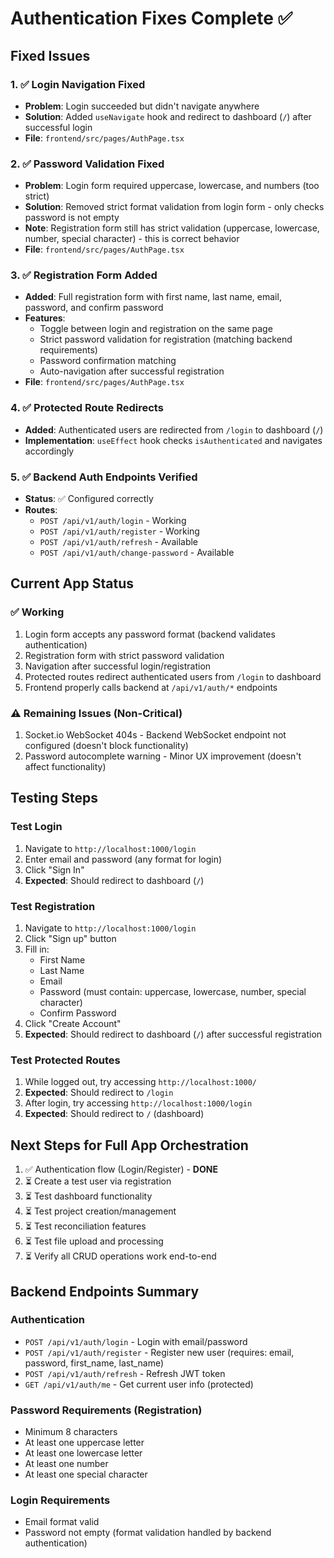 # Authentication Fixes Complete ✅

## Fixed Issues

### 1. ✅ Login Navigation Fixed
- **Problem**: Login succeeded but didn't navigate anywhere
- **Solution**: Added `useNavigate` hook and redirect to dashboard (`/`) after successful login
- **File**: `frontend/src/pages/AuthPage.tsx`

### 2. ✅ Password Validation Fixed
- **Problem**: Login form required uppercase, lowercase, and numbers (too strict)
- **Solution**: Removed strict format validation from login form - only checks password is not empty
- **Note**: Registration form still has strict validation (uppercase, lowercase, number, special character) - this is correct behavior
- **File**: `frontend/src/pages/AuthPage.tsx`

### 3. ✅ Registration Form Added
- **Added**: Full registration form with first name, last name, email, password, and confirm password
- **Features**: 
  - Toggle between login and registration on the same page
  - Strict password validation for registration (matching backend requirements)
  - Password confirmation matching
  - Auto-navigation after successful registration
- **File**: `frontend/src/pages/AuthPage.tsx`

### 4. ✅ Protected Route Redirects
- **Added**: Authenticated users are redirected from `/login` to dashboard (`/`)
- **Implementation**: `useEffect` hook checks `isAuthenticated` and navigates accordingly

### 5. ✅ Backend Auth Endpoints Verified
- **Status**: ✅ Configured correctly
- **Routes**:
  - `POST /api/v1/auth/login` - Working
  - `POST /api/v1/auth/register` - Working
  - `POST /api/v1/auth/refresh` - Available
  - `POST /api/v1/auth/change-password` - Available

## Current App Status

### ✅ Working
1. Login form accepts any password format (backend validates authentication)
2. Registration form with strict password validation
3. Navigation after successful login/registration
4. Protected routes redirect authenticated users from `/login` to dashboard
5. Frontend properly calls backend at `/api/v1/auth/*` endpoints

### ⚠️ Remaining Issues (Non-Critical)
1. Socket.io WebSocket 404s - Backend WebSocket endpoint not configured (doesn't block functionality)
2. Password autocomplete warning - Minor UX improvement (doesn't affect functionality)

## Testing Steps

### Test Login
1. Navigate to `http://localhost:1000/login`
2. Enter email and password (any format for login)
3. Click "Sign In"
4. **Expected**: Should redirect to dashboard (`/`)

### Test Registration
1. Navigate to `http://localhost:1000/login`
2. Click "Sign up" button
3. Fill in:
   - First Name
   - Last Name
   - Email
   - Password (must contain: uppercase, lowercase, number, special character)
   - Confirm Password
4. Click "Create Account"
5. **Expected**: Should redirect to dashboard (`/`) after successful registration

### Test Protected Routes
1. While logged out, try accessing `http://localhost:1000/`
2. **Expected**: Should redirect to `/login`
3. After login, try accessing `http://localhost:1000/login`
4. **Expected**: Should redirect to `/` (dashboard)

## Next Steps for Full App Orchestration

1. ✅ Authentication flow (Login/Register) - **DONE**
2. ⏳ Create a test user via registration
3. ⏳ Test dashboard functionality
4. ⏳ Test project creation/management
5. ⏳ Test reconciliation features
6. ⏳ Test file upload and processing
7. ⏳ Verify all CRUD operations work end-to-end

## Backend Endpoints Summary

### Authentication
- `POST /api/v1/auth/login` - Login with email/password
- `POST /api/v1/auth/register` - Register new user (requires: email, password, first_name, last_name)
- `POST /api/v1/auth/refresh` - Refresh JWT token
- `GET /api/v1/auth/me` - Get current user info (protected)

### Password Requirements (Registration)
- Minimum 8 characters
- At least one uppercase letter
- At least one lowercase letter  
- At least one number
- At least one special character

### Login Requirements
- Email format valid
- Password not empty (format validation handled by backend authentication)

